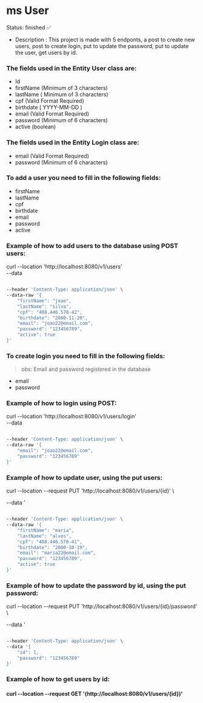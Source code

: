  <h1> ms User </h1>

Status: finished ✅
>
+ Description : This project is made with 5 endponts, a post to create new users, post to create login, put to update the password, put to update the user, get users by id.
>

### The fields used in the Entity User class are:
+ Id
+ firstName (Minimum of 3 characters)
+ lastName ( Minimum of 3 characters)
+ cpf (Valid Format Required)
+ birthdate ( YYYY-MM-DD )
+ email  (Valid Format Required)
+ password (Minimum of 6 characters)
+ active (boolean)

### The fields used in the Entity Login class are:

+ email  (Valid Format Required)
+ password (Minimum of 6 characters)

>
### To add a user you need to fill in the following fields:

+ firstName 
+ lastName 
+ cpf 
+ birthdate 
+ email
+ password 
+ active 
>
### Example of how to add users to the database using POST users:
curl --location 'http://localhost:8080/v1/users' \
--data
```bash

--header 'Content-Type: application/json' \
--data-raw '{
    "firstName": "joao",
    "lastName": "silva",
    "cpf": "408.446.570-42",
    "birthdate": "2000-11-20",
    "email": "joao22@email.com",
    "password": "123456789",
    "active": true
}'
```
### To create login you need to fill in the following fields:
> obs:  Email and password registered in the database
+ email 
+ password 
>
### Example of how to login using POST:
curl --location 'http://localhost:8080/v1/users/login' \
--data
```bash

--header 'Content-Type: application/json' \
--data-raw '{
    "email": "joao22@email.com",
    "password": "123456789"
}'
```
>
### Example of how to update user, using the put users:
curl --location --request PUT 'http://localhost:8080/v1/users/{id}' \
>
--data '
```bash

--header 'Content-Type: application/json' \
--data-raw '{
    "firstName": "maria",
    "lastName": "alves",
    "cpf": "408.446.570-41",
    "birthdate": "2000-10-19",
    "email": "maria22@email.com",
    "password": "123456789",
    "active": true
}'
```
### Example of how to update the password by id, using the put password:
curl --location --request PUT 'http://localhost:8080/v1/users/{id}/password' \
>
--data '
```bash

--header 'Content-Type: application/json' \
--data '{
    "id": 1,
    "password": "123456789"
}'
```  

>
### Example of how to get users by id:
>
#### curl --location --request GET '(http://localhost:8080/v1/users/{id})' 



